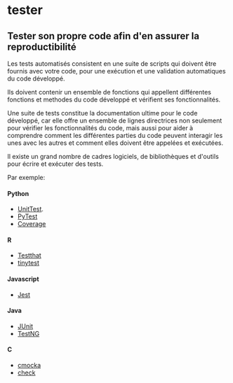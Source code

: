 # tester

## Tester son propre code afin d'en assurer la reproductibilité 

Les tests automatisés consistent en une suite de scripts qui doivent être fournis avec votre code, pour une exécution et une validation automatiques du code développé.

Ils doivent contenir un ensemble de fonctions qui appellent différentes fonctions et methodes du code développé et vérifient ses fonctionnalités.

Une suite de tests constitue la documentation ultime pour le code développé, car elle offre un ensemble de lignes directrices non seulement pour vérifier les fonctionnalités du code, mais aussi pour aider à comprendre comment les différentes parties du code peuvent interagir les unes avec les autres et comment elles doivent être appelées et exécutées.

Il existe un grand nombre de cadres logiciels, de bibliothèques et d'outils pour écrire et exécuter des tests.

Par exemple:

#### Python
  * [UnitTest](https://docs.python.org/3/library/unittest.html).
  * [PyTest](https://docs.pytest.org/en/stable/)
  * [Coverage](https://coverage.readthedocs.io/en/7.6.12/)

#### R
  * [Testthat](https://testthat.r-lib.org/)
  * [tinytest](https://cran.r-project.org/web/packages/tinytest/index.html)

#### Javascript
  * [Jest](https://jestjs.io/)

#### Java
  * [JUnit](https://junit.org/junit5/)
  * [TestNG](https://testng.org/)

#### C
  * [cmocka](https://cmocka.org/)
  * [check](https://libcheck.github.io/check/)

